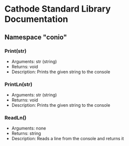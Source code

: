 # Cathode Standard Library Documentation

## Namespace "conio"

### Print(str)

*	Arguments: str (string)
*	Returns: void
*	Description: Prints the given string to the console

### PrintLn(str)

*	Arguments: str (string)
*	Returns: void
*	Description: Prints the given string to the console

### ReadLn()

*	Arguments: none
*	Returns: string
*	Description: Reads a line from the console and returns it